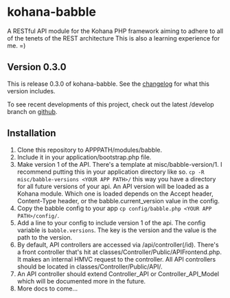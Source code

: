 kohana-babble
=============
A RESTful API module for the Kohana PHP framework aiming to adhere to all of
the tenets of the REST architecture This is also a learning experience for me.
=)

## Version 0.3.0
This is release 0.3.0 of kohana-babble. See the
[changelog](https://github.com/shideon/kohana-babble/blob/0.3.0/master/CHANGELOG.md)
for what this version includes.

To see recent developments of this project, check out the latest /develop
branch on [github](https://github.com/shideon/kohana-babble).

## Installation
1. Clone this repository to APPPATH/modules/babble.
2. Include it in your application/bootstrap.php file.
3. Make version 1 of the API. There's a template at misc/babble-version/1. I recommend
putting this in your application directory like so. `cp -R misc/babble-versions <YOUR APP PATH>/`
this way you have a directory for all future versions of your api. An API version will be loaded
as a Kohana module. Which one is loaded depends on the Accept header, Content-Type header, or the
babble.current_version value in the config.
4. Copy the babble config to your app `cp config/babble.php <YOUR APP PATH>/config/`.
5. Add a line to your config to include version 1 of the api. The config variable is `babble.versions`. The key
is the version and the value is the path to the version.
6. By default, API controllers are accessed via /api/controller(/id). There's a front controller that's hit
at classes/Controller/Public/APIFrontend.php. It makes an internal HMVC request to the controller. All 
API controllers should be located in classes/Controller/Public/API/.
7. An API controller should extend Controller_API or Controller_API_Model which will be documented more in the future.
8. More docs to come...